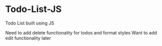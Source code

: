# Todo-List-JS
Todo List built using JS

Need to add delete functionality for todos and format styles
Want to add edit functionality later
